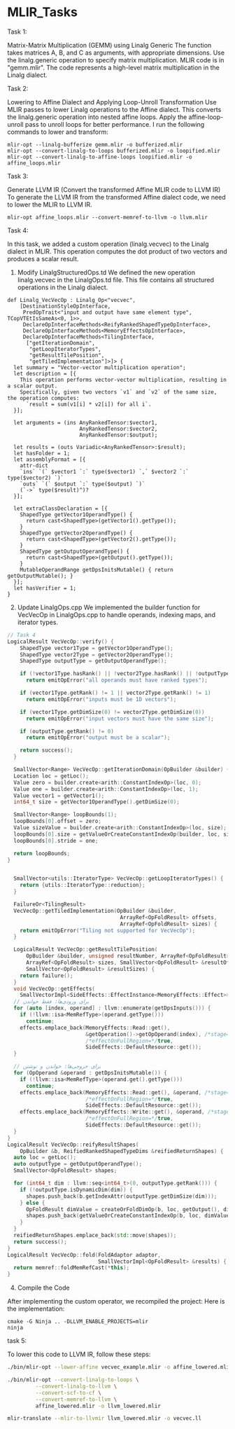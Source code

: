 # MLIR_Tasks

Task 1:

Matrix-Matrix Multiplication (GEMM) using Linalg Generic
The function takes matrices A, B, and C as arguments, with appropriate dimensions.
Use the linalg.generic operation to specify matrix multiplication. MLIR code is in "gemm.mlir". The code            represents a high-level matrix multiplication in the Linalg dialect.

Task 2:

Lowering to Affine Dialect and Applying Loop-Unroll Transformation
Use MLIR passes to lower Linalg operations to the Affine dialect. This converts the linalg.generic operation into nested affine loops. Apply the affine-loop-unroll pass to unroll loops for better performance.
I run the following commands to lower and transform:

    mlir-opt --linalg-bufferize gemm.mlir -o bufferized.mlir
    mlir-opt --convert-linalg-to-loops bufferized.mlir -o loopified.mlir
    mlir-opt --convert-linalg-to-affine-loops loopified.mlir -o affine_loops.mlir

Task 3:

Generate LLVM IR (Convert the transformed Affine MLIR code to LLVM IR)
To generate the LLVM IR from the transformed Affine dialect code, we need to lower the MLIR to LLVM IR.

    mlir-opt affine_loops.mlir --convert-memref-to-llvm -o llvm.mlir
    
Task 4:

In this task, we added a custom operation (linalg.vecvec) to the Linalg dialect in MLIR. This operation computes the dot product of two vectors and produces a scalar result. 

1. Modify LinalgStructuredOps.td
We defined the new operation linalg.vecvec in the LinalgOps.td file. This file contains all structured operations in the Linalg dialect.

```mlir
def Linalg_VecVecOp : Linalg_Op<"vecvec",
    [DestinationStyleOpInterface,
     PredOpTrait<"input and output have same element type", TCopVTEtIsSameAs<0, 1>>,
     DeclareOpInterfaceMethods<ReifyRankedShapedTypeOpInterface>,
     DeclareOpInterfaceMethods<MemoryEffectsOpInterface>,
     DeclareOpInterfaceMethods<TilingInterface,
      ["getIterationDomain",
       "getLoopIteratorTypes",
       "getResultTilePosition",
       "getTiledImplementation"]>]> {
  let summary = "Vector-vector multiplication operation";
  let description = [{
    This operation performs vector-vector multiplication, resulting in a scalar output.
    Specifically, given two vectors `v1` and `v2` of the same size, the operation computes:
      `result = sum(v1[i] * v2[i]) for all i`.
  }];

  let arguments = (ins AnyRankedTensor:$vector1,
                       AnyRankedTensor:$vector2,
                       AnyRankedTensor:$output);

  let results = (outs Variadic<AnyRankedTensor>:$result);
  let hasFolder = 1;
  let assemblyFormat = [{
    attr-dict
    `ins` `(` $vector1 `:` type($vector1) `,` $vector2 `:` type($vector2) `)`
    `outs` `(` $output `:` type($output) `)`
    (`->` type($result)^)?
  }];

  let extraClassDeclaration = [{
    ShapedType getVector1OperandType() {
      return cast<ShapedType>(getVector1().getType());
    }
    ShapedType getVector2OperandType() {
      return cast<ShapedType>(getVector2().getType());
    }
    ShapedType getOutputOperandType() {
      return cast<ShapedType>(getOutput().getType());
    }
    MutableOperandRange getDpsInitsMutable() { return getOutputMutable(); }
  }];
  let hasVerifier = 1;
}

```

2. Update LinalgOps.cpp
We implemented the builder function for VecVecOp in LinalgOps.cpp to handle operands, indexing maps, and iterator types.

```cpp
// Task 4
LogicalResult VecVecOp::verify() {
    ShapedType vector1Type = getVector1OperandType();
    ShapedType vector2Type = getVector2OperandType();
    ShapedType outputType = getOutputOperandType();

    if (!vector1Type.hasRank() || !vector2Type.hasRank() || !outputType.hasRank())
      return emitOpError("all operands must have ranked types");

    if (vector1Type.getRank() != 1 || vector2Type.getRank() != 1)
      return emitOpError("inputs must be 1D vectors");

    if (vector1Type.getDimSize(0) != vector2Type.getDimSize(0))
      return emitOpError("input vectors must have the same size");

    if (outputType.getRank() != 0)
      return emitOpError("output must be a scalar");

    return success();
  }

  SmallVector<Range> VecVecOp::getIterationDomain(OpBuilder &builder) {
  Location loc = getLoc();
  Value zero = builder.create<arith::ConstantIndexOp>(loc, 0);
  Value one = builder.create<arith::ConstantIndexOp>(loc, 1);
  Value vector1 = getVector1();
  int64_t size = getVector1OperandType().getDimSize(0);

  SmallVector<Range> loopBounds(1);
  loopBounds[0].offset = zero;
  Value sizeValue = builder.create<arith::ConstantIndexOp>(loc, size);
  loopBounds[0].size = getValueOrCreateConstantIndexOp(builder, loc, sizeValue);
  loopBounds[0].stride = one;

  return loopBounds;
}


  SmallVector<utils::IteratorType> VecVecOp::getLoopIteratorTypes() {
    return {utils::IteratorType::reduction};
  }

  FailureOr<TilingResult>
  VecVecOp::getTiledImplementation(OpBuilder &builder,
                                    ArrayRef<OpFoldResult> offsets,
                                    ArrayRef<OpFoldResult> sizes) {
    return emitOpError("Tiling not supported for VecVecOp");
  }

  LogicalResult VecVecOp::getResultTilePosition(
      OpBuilder &builder, unsigned resultNumber, ArrayRef<OpFoldResult> offsets,
      ArrayRef<OpFoldResult> sizes, SmallVector<OpFoldResult> &resultOffsets,
      SmallVector<OpFoldResult> &resultSizes) {
    return failure();
  }
  void VecVecOp::getEffects(
    SmallVectorImpl<SideEffects::EffectInstance<MemoryEffects::Effect>> &effects) {
  // برای ورودی‌ها: فقط خواندن
  for (auto [index, operand] : llvm::enumerate(getDpsInputs())) {
    if (!llvm::isa<MemRefType>(operand.getType()))
      continue;
    effects.emplace_back(MemoryEffects::Read::get(),
                         &getOperation()->getOpOperand(index), /*stage=*/0,
                         /*effectOnFullRegion=*/true,
                         SideEffects::DefaultResource::get());
  }

  // برای خروجی‌ها: خواندن و نوشتن
  for (OpOperand &operand : getDpsInitsMutable()) {
    if (!llvm::isa<MemRefType>(operand.get().getType()))
      continue;
    effects.emplace_back(MemoryEffects::Read::get(), &operand, /*stage=*/0,
                         /*effectOnFullRegion=*/true,
                         SideEffects::DefaultResource::get());
    effects.emplace_back(MemoryEffects::Write::get(), &operand, /*stage=*/0,
                         /*effectOnFullRegion=*/true,
                         SideEffects::DefaultResource::get());
  }
}
LogicalResult VecVecOp::reifyResultShapes(
    OpBuilder &b, ReifiedRankedShapedTypeDims &reifiedReturnShapes) {
  auto loc = getLoc();
  auto outputType = getOutputOperandType();
  SmallVector<OpFoldResult> shapes;

  for (int64_t dim : llvm::seq<int64_t>(0, outputType.getRank())) {
    if (!outputType.isDynamicDim(dim)) {
      shapes.push_back(b.getIndexAttr(outputType.getDimSize(dim)));
    } else {
      OpFoldResult dimValue = createOrFoldDimOp(b, loc, getOutput(), dim);
      shapes.push_back(getValueOrCreateConstantIndexOp(b, loc, dimValue));
    }
  }
  reifiedReturnShapes.emplace_back(std::move(shapes));
  return success();
}
LogicalResult VecVecOp::fold(FoldAdaptor adaptor,
                             SmallVectorImpl<OpFoldResult> &results) {
  return memref::foldMemRefCast(*this);
}

```


4. Compile the Code
   
After implementing the custom operator, we recompiled the project:
Here is the implementation:

    cmake -G Ninja .. -DLLVM_ENABLE_PROJECTS=mlir
    ninja



task 5: 

To lower this code to LLVM IR, follow these steps:
```bash
./bin/mlir-opt --lower-affine vecvec_example.mlir -o affine_lowered.mlir

./bin/mlir-opt --convert-linalg-to-loops \
         --convert-linalg-to-llvm \
         --convert-scf-to-cf \
         --convert-memref-to-llvm \
         affine_lowered.mlir -o llvm_lowered.mlir

mlir-translate --mlir-to-llvmir llvm_lowered.mlir -o vecvec.ll
